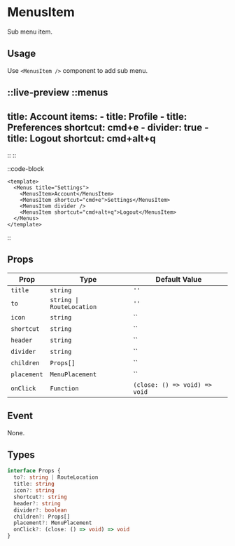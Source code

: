# MenusItem

Sub menu item.

## Usage

Use `<MenusItem />` component to add sub menu.

::live-preview
  ::menus
  ---
  title: Account
  items:
    - title: Profile
    - title: Preferences
      shortcut: cmd+e
    - divider: true
    - title: Logout
      shortcut: cmd+alt+q
  ---
  ::
::

::code-block
```vue
<template>
  <Menus title="Settings">
    <MenusItem>Account</MenusItem>
    <MenusItem shortcut="cmd+e">Settings</MenusItem>
    <MenusItem divider />
    <MenusItem shortcut="cmd+alt+q">Logout</MenusItem>
  </Menus>
</template>
```
::

## Props

| Prop        | Type                      | Default Value                 |
| ----------- | ------------------------- | ----------------------------- |
| `title`     | `string`                  | `''`                          |
| `to`        | `string \| RouteLocation` | `''`                          |
| `icon`      | `string`                  | ``                            |
| `shortcut`  | `string`                  | ``                            |
| `header`    | `string`                  | ``                            |
| `divider`   | `string`                  | ``                            |
| `children`  | `Props[]`                 | ``                            |
| `placement` | `MenuPlacement`           | ``                            |
| `onClick`   | `Function`                | `(close: () => void) => void` |

## Event

None.

## Types

```ts
interface Props {
  to?: string | RouteLocation
  title: string
  icon?: string
  shortcut?: string
  header?: string
  divider?: boolean
  children?: Props[]
  placement?: MenuPlacement
  onClick?: (close: () => void) => void
}
```